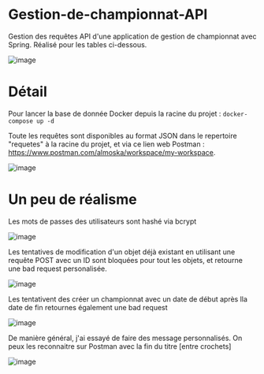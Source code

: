 # Gestion-de-championnat-API

Gestion des requêtes API d'une application de gestion de championnat avec Spring.
Réalisé pour les tables ci-dessous.

![image](https://github.com/Alvin-Kita/Gestion-de-championnat-API/assets/117522876/9a57e53c-8b42-4df1-ae0f-a82f13535397)

# Détail

Pour lancer la base de donnée Docker depuis la racine du projet : ```docker-compose up -d```


Toute les requêtes sont disponibles au format JSON dans le repertoire "requetes" à la racine du projet, et via ce lien web Postman : https://www.postman.com/almoska/workspace/my-workspace.

![image](https://github.com/Alvin-Kita/Gestion-de-championnat-API/assets/117522876/eeb8e8a7-f1b1-4964-a2c7-2c1ef6ab6cd3)

# Un peu de réalisme

Les mots de passes des utilisateurs sont hashé via bcrypt

![image](https://github.com/Alvin-Kita/Gestion-de-championnat-API/assets/117522876/56d70977-26c5-4c02-ac5e-d87ee6e8e74a)


Les tentatives de modification d'un objet déjà existant en utilisant une requête POST avec un ID sont bloquées pour tout les objets, et retourne une bad request personalisée.

![image](https://github.com/Alvin-Kita/Gestion-de-championnat-API/assets/117522876/9a33bf26-29e7-4597-abc4-c22ae1a5f999)


Les tentativent des créer un championnat avec un date de début après lla date de fin retournes également une bad request

![image](https://github.com/Alvin-Kita/Gestion-de-championnat-API/assets/117522876/39cb08d5-654b-48e6-9052-f43863eb290e)


De manière général, j'ai essayé de faire des message personnalisés. On peux les reconnaitre sur Postman avec la fin du titre [entre crochets]

![image](https://github.com/Alvin-Kita/Gestion-de-championnat-API/assets/117522876/90f6e139-35b5-4659-82b1-b7cc7d54878c)













